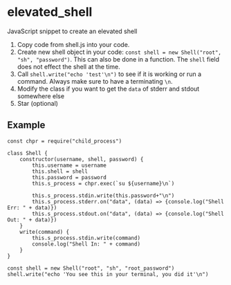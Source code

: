 # elevated_shell
JavaScript snippet to create an elevated shell

1. Copy code from shell.js into your code.
2. Create new shell object in your code: `const shell = new Shell("root", "sh", "password")`. This can also be done in a function. The `shell` field does not effect the shell at the time.
3. Call `shell.write("echo 'test'\n")` to see if it is working or run a command. Always make sure to have a terminating `\n`.
4. Modify the class if you want to get the `data` of stderr and stdout somewhere else
5. Star (optional)

## Example
```lang=js
const chpr = require("child_process")

class Shell {
	constructor(username, shell, password) {
		this.username = username
		this.shell = shell
		this.password = password
		this.s_process = chpr.exec(`su ${username}\n`)

		this.s_process.stdin.write(this.password+"\n")
		this.s_process.stderr.on("data", (data) => {console.log("Shell Err: " + data)})
		this.s_process.stdout.on("data", (data) => {console.log("Shell Out: " + data)})
	}
	write(command) {
		this.s_process.stdin.write(command)
		console.log("Shell In: " + command)
	}
}

const shell = new Shell("root", "sh", "root_password")
shell.write("echo 'You see this in your terminal, you did it'\n")

```
